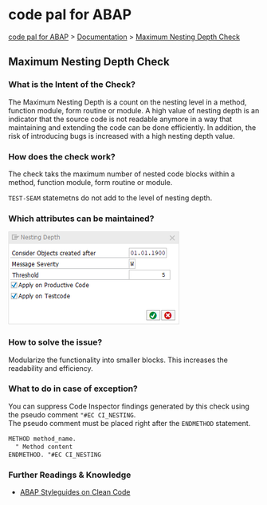 # code pal for ABAP

[code pal for ABAP](../../README.md) > [Documentation](../check_documentation.md) > [Maximum Nesting Depth Check](maximum-nesting-depth.md)

## Maximum Nesting Depth Check

### What is the Intent of the Check?

The Maximum Nesting Depth is a count on the nesting level in a method, function module, form routine or module. A high value of nesting depth is an indicator that the source code is not readable anymore in a way that maintaining and extending the code can be done efficiently. In addition, the risk of introducing bugs is increased with a high nesting depth value.

### How does the check work?

The check taks the maximum number of nested code blocks within a method, function module, form routine or module.

`TEST-SEAM` statemetns do not add to the level of nesting depth.

### Which attributes can be maintained?

![Attributes](./imgs/nesting_depth.png)

### How to solve the issue?

Modularize the functionality into smaller blocks. This increases the readability and efficiency.

### What to do in case of exception?

You can suppress Code Inspector findings generated by this check using the pseudo comment `"#EC CI_NESTING`.  
The pseudo comment must be placed right after the `ENDMETHOD` statement.

```abap
METHOD method_name.
  " Method content
ENDMETHOD. "#EC CI_NESTING
```

### Further Readings & Knowledge

* [ABAP Styleguides on Clean Code](https://github.com/SAP/styleguides/blob/master/clean-abap/CleanABAP.md#keep-the-nesting-depth-low)
